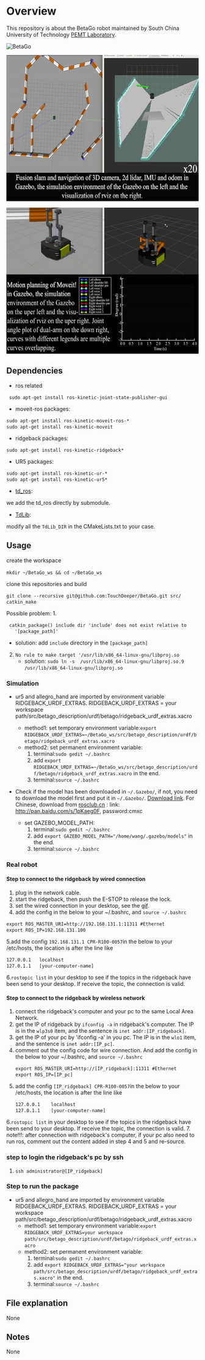 # Overview
This repository is about the BetaGo robot maintained by South China University of Technology [PEMT Laboratory](http://www.scut.edu.cn/pemt/).

![BetaGo](media/BetaGo.gif)

![rtabmap](media/rtabmap.gif)

![BetaGo](media/moveit+gazebo.gif)

## Dependencies
- ros related
```
 sudo apt-get install ros-kinetic-joint-state-publisher-gui
```
- moveit-ros packages:
```
sudo apt-get install ros-kinetic-moveit-ros-*
sudo apt-get install ros-kinetic-moveit
```
- ridgeback packages:
```
sudo apt-get install ros-kinetic-ridgeback*
```
- UR5 packages:
```
sudo apt-get install ros-kinetic-ur-*
sudo apt-get install ros-kinetic-ur5*
```

- [td_ros](https://github.com/TouchDeeper/td_ros):

we add the td_ros directly by submodule.

- [TdLib](https://github.com/TouchDeeper/TdLib):

modify all the `TdLib_DIR` in the CMakeLists.txt to your case.

## Usage
create the workspace

`mkdir ~/BetaGo_ws && cd ~/BetaGo_ws`

clone this repositories and build

```
git clone --recursive git@github.com:TouchDeeper/BetaGo.git src/
catkin_make
```
Possible problem: 
1. 
 ```
  catkin_package() include dir 'include' does not exist relative to
    '[package_path]'
  ```
   - solution: add `include` directory in the `[package_path]`
2. `No rule to make target '/usr/lib/x86_64-linux-gnu/libproj.so`
    - solution: `sudo ln -s  /usr/lib/x86_64-linux-gnu/libproj.so.9 /usr/lib/x86_64-linux-gnu/libproj.so`
### Simulation
- ur5 and allegro_hand are imported by environment variable RIDGEBACK_URDF_EXTRAS. RIDGEBACK_URDF_EXTRAS = your workspace path/src/betago_description/urdf/betago/ridgeback_urdf_extras.xacro
     - method1: set temporary environment variable:`export RIDGEBACK_URDF_EXTRAS=~/BetaGo_ws/src/betago_description/urdf/betago/ridgeback_urdf_extras.xacro`
    - method2: set permanent environment variable:
        1. terminal:`sudo gedit ~/.bashrc`
        2. add `export RIDGEBACK_URDF_EXTRAS=~/BetaGo_ws/src/betago_description/urdf/betago/ridgeback_urdf_extras.xacro` in the end.
        3. terminal:`source ~/.bashrc`
        
- Check if the model has been downloaded in `~/.Gazebo/`, if not, you need to download the model first and put it in `~/.Gazebo/`. [Download link](https://bitbucket.org/osrf/gazebo_models/downloads/).
For Chinese, download from [rosclub.cn](http://www.rosclub.cn/post-37.html) : link: http://pan.baidu.com/s/1pKaeg0F, password:cmxc
    - set GAZEBO_MODEL_PATH:
        1. terminal:`sudo gedit ~/.bashrc`
        2. add `export GAZEBO_MODEL_PATH="/home/wang/.gazebo/models"` in the end.
        3. terminal:`source ~/.bashrc`
### Real robot
#### Step to connect to the ridgeback by wired connection

1. plug in the network cable.
2. start the ridgeback, then push the E-STOP to release the lock. 
3. set the wired connection in your desktop, see the [gif](https://github.com/TouchDeeper/BetaGo/blob/ztd/media/set_wire_network.gif).
4. add the config in the below to your ~/.bashrc, and `source ~/.bashrc`
```
export ROS_MASTER_URI=http://192.168.131.1:11311 #Ethernet
export ROS_IP=192.168.131.100
```
5.add the config `192.168.131.1 CPR-R100-0057`in the below to your /etc/hosts, the location is after the line like 
```
127.0.0.1	localhost
127.0.1.1	[your-computer-name]
```
6.`rostopic list` in your desktop to see if the topics in the ridgeback have been send to your desktop. If receive the topic, the connection is valid.
#### Step to connect to the ridgeback by wireless network
1. connect the ridgeback's computer and your pc to the same Local Area Network.
2. get the IP of ridgeback by `ifconfig -a` in ridgeback's computer. The IP is in the `wlp3s0` item, and the sentence is `inet addr:[IP_ridgeback]`. 
3. get the IP of your pc by 'ifconfig -a' in you pc. The IP is in the `wlo1` item, and the sentence is `inet addr:[IP_pc]`. 
4. comment out the config code for wire connection. And add the config in the below to your ~/.bashrc, and `source ~/.bashrc`
   ```
   export ROS_MASTER_URI=http://[IP_ridgeback]:11311 #Ethernet
   export ROS_IP=[IP_pc]
   ```
5. add the config `[IP_ridgeback] CPR-R100-0057`in the below to your /etc/hosts, the location is after the line like 
   ```
   127.0.0.1	localhost
   127.0.1.1	[your-computer-name]
   ```
6.`rostopic list` in your desktop to see if the topics in the ridgeback have been send to your desktop. If receive the topic, the connection is valid.
7. note!!!: after connection with ridgeback's computer, if your pc also need to run ros, comment out the content added in step 4 and 5 and re-source.
### step to login the ridgeback's pc by ssh
1. `ssh administrator@[IP_ridgeback]`
### Step to run the package
- ur5 and allegro_hand are imported by environment variable RIDGEBACK_URDF_EXTRAS. RIDGEBACK_URDF_EXTRAS = your workspace path/src/betago_description/urdf/betago/ridgeback_urdf_extras.xacro
     - method1: set temporary environment variable:`export RIDGEBACK_URDF_EXTRAS=your workspace path/src/betago_description/urdf/betago/ridgeback_urdf_extras.xacro`
    - method2: set permanent environment variable:
        1. terminal:`sudo gedit ~/.bashrc`
        2. add `export RIDGEBACK_URDF_EXTRAS="your workspace path/src/betago_description/urdf/betago/ridgeback_urdf_extras.xacro"` in the end.
        3. terminal:`source ~/.bashrc`
   
## File explanation
None
## Notes
None
